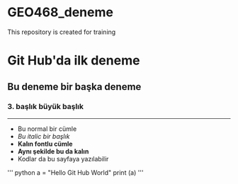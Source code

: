 # GEO468_deneme
This repository is created for training
# Git Hub'da ilk deneme
## Bu deneme bir başka deneme
### 3. başlık büyük başlık

***

- Bu normal bir cümle
- _Bu italic bir başlık_
- __Kalın fontlu cümle__
- **Aynı şekilde bu da kalın**
- Kodlar da bu sayfaya yazılabilir

''' python
a = "Hello Git Hub World"
  print (a)
'''

